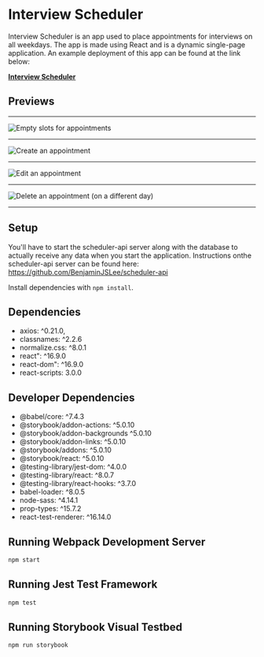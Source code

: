 # Interview Scheduler
Interview Scheduler is an app used to place appointments for interviews on all weekdays. The app is made using React and is a dynamic single-page application. An example deployment of this app can be found at the link below:

[**Interview Scheduler**](https://frosty-colden-62906c.netlify.app/)
## Previews
___
![Empty slots for appointments](https://github.com/BenjaminJSLee/scheduler/tree/master/docs/empty.png)
___
![Create an appointment](https://github.com/BenjaminJSLee/scheduler/tree/master/docs/create.png)
___
![Edit an appointment](https://github.com/BenjaminJSLee/scheduler/tree/master/docs/edit.png)
___
![Delete an appointment (on a different day)](https://github.com/BenjaminJSLee/scheduler/tree/master/docs/empty.png)
___
## Setup

You'll have to start the scheduler-api server along with the database to actually receive any data when you start the application. Instructions onthe scheduler-api server can be found here: https://github.com/BenjaminJSLee/scheduler-api

Install dependencies with `npm install`.

## Dependencies
- axios: ^0.21.0,
- classnames: ^2.2.6
- normalize.css: ^8.0.1
- react": ^16.9.0
- react-dom": ^16.9.0
- react-scripts: 3.0.0

## Developer Dependencies
- @babel/core: ^7.4.3
- @storybook/addon-actions: ^5.0.10
- @storybook/addon-backgrounds ^5.0.10
- @storybook/addon-links: ^5.0.10
- @storybook/addons: ^5.0.10
- @storybook/react: ^5.0.10
- @testing-library/jest-dom: ^4.0.0
- @testing-library/react: ^8.0.7
- @testing-library/react-hooks: ^3.7.0
- babel-loader: ^8.0.5
- node-sass: ^4.14.1
- prop-types: ^15.7.2
- react-test-renderer: ^16.14.0

## Running Webpack Development Server

```sh
npm start
```

## Running Jest Test Framework

```sh
npm test
```

## Running Storybook Visual Testbed

```sh
npm run storybook
```
